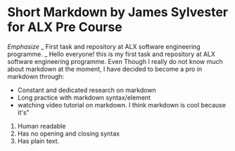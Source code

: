 # Short Markdown by James Sylvester for ALX Pre Course
*Emphasize* _ First task and repository at ALX software engineering programme.  _
 Hello everyone! this is my first task and repository at ALX software engineering programme.
Even Though I really do not know much about markdown at the moment, I have decided to become a pro in markdown through:
* Constant and dedicated research on markdown
* Long practice with markdown syntax/element
* watching video tutorial on markdown.
I think markdown is cool because it's"
1. Human readable
2. Has no opening and closing syntax
3. Has plain text.